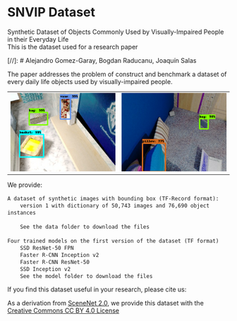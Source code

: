 # SNVIP Dataset
Synthetic  Dataset  of  Objects  Commonly  Used  by Visually-Impaired People in their Everyday Life  
This is the dataset used for a research paper

    
[//]: # Alejandro Gomez-Garay, Bogdan Raducanu, Joaquín Salas  

The paper addresses the problem of construct and benchmark a dataset of every daily life objects used by visually-impaired people.  

<table>
    <tr>
        <td> <img src="frrcnn_detect_basket.png"> </td>
        <td> <img src="frrcnn_detect_bag2.png"> </td>
    </tr>
</table>

We provide:  

    A dataset of synthetic images with bounding box (TF-Record format):  
        version 1 with dictionary of 50,743 images and 76,690 object instances

        See the data folder to download the files  
    
    Four trained models on the first version of the dataset (TF format)  
        SSD ResNet-50 FPN  
        Faster R-CNN Inception v2  
        Faster R-CNN ResNet-50  
        SSD Inception v2  
        See the model folder to download the files  

If you find this dataset useful in your research, please cite us:  


As a derivation from [SceneNet 2.0](https://robotvault.bitbucket.io/scenenet-rgbd.html), we provide this dataset with the [Creative Commons CC BY 4.0 License](http://creativecommons.org/licenses/by/4.0/)
